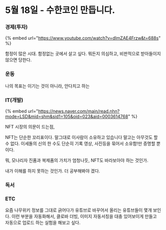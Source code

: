 # 5월 18일 - 수한코인 만듭니다.

### 경제\(투자\)

{% embed url="https://www.youtube.com/watch?v=dImZAE4Frzw&t=688s" %}

함정이 많은 시대. 함정없는 곳에서 살고 싶다. 뭐든지 의심하고, 비판적으로 받아들이지 않으면 당한다.

### 운동

나의 목표는 이기는 것이 아니라, 안다치고 하는 

### IT\(개발\)

{% embed url="https://news.naver.com/main/read.nhn?mode=LSD&mid=shm&sid1=105&oid=023&aid=0003614768" %}

NFT 시장의 의문이 드는점,

NFT는 단순한 꼬리표이다. 말그대로 이사람이 소유하고 있습니다 말고는 아무것도 할 수 없다. 이세돌의 신의 한 수도 단순히 기록 영상, 사진등을 묶어서 소유함!만 증명할 뿐이다.

뭐, 모나리자 진품과 복제품의 가치가 엄청나듯, NFT도 바라보아야 하는 것인가.

내가 이해를 하지 못하는 것인가. 더 공부해봐야 겠다.

### 독서



### ETC

요즘 나무위키 정보를 그대로 긁어다가 유튜브로 바꾸어서 올리는 유튜브들이 몇개 보인다. 이런 부분을 자동화해서, 클로바 더빙, 이미지 자동서칭을 대충 있어보이게 만들고 자동으로 업로드 하는 실험을 해보고 싶다.

